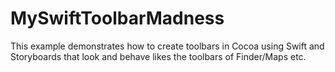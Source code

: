 MySwiftToolbarMadness
===

This example demonstrates how to create toolbars in Cocoa using Swift and Storyboards that look and behave likes the toolbars of Finder/Maps etc.

